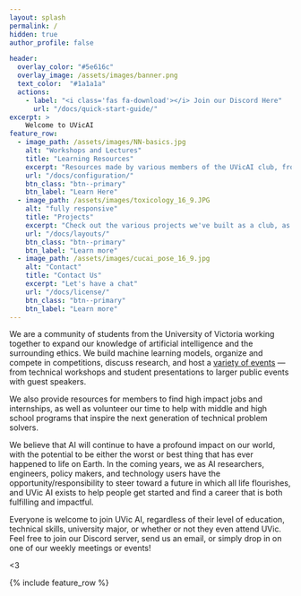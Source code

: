 ```yaml
---
layout: splash
permalink: /
hidden: true
author_profile: false

header:
  overlay_color: "#5e616c"
  overlay_image: /assets/images/banner.png
  text_color:  "#1a1a1a"
  actions:
    - label: "<i class='fas fa-download'></i> Join our Discord Here"
      url: "/docs/quick-start-guide/"
excerpt: >
    Welcome to UVicAI
feature_row:
  - image_path: /assets/images/NN-basics.jpg
    alt: "Workshops and Lectures"
    title: "Learning Resources"
    excerpt: "Resources made by various members of the UVicAI club, from lecture slides to colab notebooks."
    url: "/docs/configuration/"
    btn_class: "btn--primary"
    btn_label: "Learn Here"
  - image_path: /assets/images/toxicology_16_9.JPG
    alt: "fully responsive"
    title: "Projects"
    excerpt: "Check out the various projects we've built as a club, as well as ongoing projects!"
    url: "/docs/layouts/"
    btn_class: "btn--primary"
    btn_label: "Learn more"
  - image_path: /assets/images/cucai_pose_16_9.jpg
    alt: "Contact"
    title: "Contact Us"
    excerpt: "Let's have a chat"
    url: "/docs/license/"
    btn_class: "btn--primary"
    btn_label: "Learn more"      
---
```


We are a community of students from the University of Victoria working together to expand our knowledge of artificial intelligence and the surrounding ethics. We build machine learning models, organize and compete in competitions, discuss research, and host a [variety of events](https://uvicai.ca/events/) — from technical workshops and student presentations to larger public events with guest speakers.

We also provide resources for members to find high impact jobs and internships, as well as volunteer our time to help with middle and high school programs that inspire the next generation of technical problem solvers.

We believe that AI will continue to have a profound impact on our world, with the potential to be either the worst or best thing that has ever happened to life on Earth. In the coming years, we as AI researchers, engineers, policy makers, and technology users have the opportunity/responsibility to steer toward a future in which all life flourishes, and UVic AI exists to help people get started and find a career that is both fulfilling and impactful.

Everyone is welcome to join UVic AI, regardless of their level of education, technical skills, university major, or whether or not they even attend UVic. Feel free to join our Discord server, send us an email, or simply drop in on one of our weekly meetings or events!

<3

{% include feature_row %}